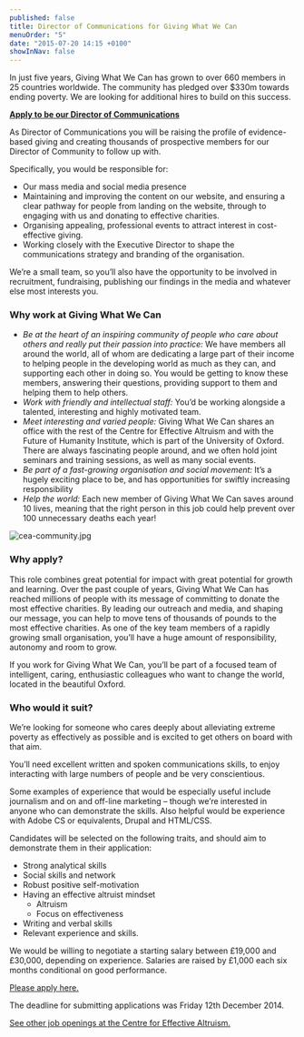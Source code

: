 ```yaml
---
published: false
title: Director of Communications for Giving What We Can
menuOrder: "5"
date: "2015-07-20 14:15 +0100"
showInNav: false
---
```




In just five years, Giving What We Can has grown to over 660 members in 25 countries worldwide. The community has pledged over $330m towards ending poverty. We are looking for additional hires to build on this success.

[**Apply to be our Director of Communications**](https://docs.google.com/forms/d/1cv0BikO2MGmnkBWz9-euTFbqHO0Ttbn-iM_KA7i5zII/viewform)

As Director of Communications you will be raising the profile of evidence-based giving and creating thousands of prospective members for our Director of Community to follow up with.

Specifically, you would be responsible for:

* Our mass media and social media presence
* Maintaining and improving the content on our website, and ensuring a clear pathway for people from landing on the website, through to engaging with us and donating to effective charities.
* Organising appealing, professional events to attract interest in cost-effective giving.
* Working closely with the Executive Director to shape the communications strategy and branding of the organisation.

We’re a small team, so you’ll also have the opportunity to be involved in recruitment, fundraising, publishing our findings in the media and whatever else most interests you.

### Why work at Giving What We Can

* _Be at the heart of an inspiring community of people who care about others and really put their passion into practice:_ We have members all around the world, all of whom are dedicating a large part of their income to helping people in the developing world as much as they can, and supporting each other in doing so. You would be getting to know these members, answering their questions, providing support to them and helping them to help others.
* _Work with friendly and intellectual staff:_ You’d be working alongside a talented, interesting and highly motivated team.
* _Meet interesting and varied people:_ Giving What We Can shares an office with the rest of the Centre for Effective Altruism and with the Future of Humanity Institute, which is part of the University of Oxford. There are always fascinating people around, and we often hold joint seminars and training sessions, as well as many social events.
* _Be part of a fast-growing organisation and social movement:_ It’s a hugely exciting place to be, and has opportunities for swiftly increasing responsibility
* _Help the world:_ Each new member of Giving What We Can saves around 10 lives, meaning that the right person in this job could help prevent over 100 unnecessary deaths each year!

![cea-community.jpg](/images/cea-community.jpg)

### Why apply?

This role combines great potential for impact with great potential for growth and learning. Over the past couple of years, Giving What We Can has reached millions of people with its message of committing to donate the most effective charities. By leading our outreach and media, and shaping our message, you can help to move tens of thousands of pounds to the most effective charities. As one of the key team members of a rapidly growing small organisation, you’ll have a huge amount of responsibility, autonomy and room to grow.

If you work for Giving What We Can, you’ll be part of a focused team of intelligent, caring, enthusiastic colleagues who want to change the world, located in the beautiful Oxford.

### Who would it suit?

We’re looking for someone who cares deeply about alleviating extreme poverty as effectively as possible and is excited to get others on board with that aim.

You’ll need excellent written and spoken communications skills, to enjoy interacting with large numbers of people and be very conscientious.

Some examples of experience that would be especially useful include journalism and on and off-line marketing – though we’re interested in anyone who can demonstrate the skills. Also helpful would be experience with Adobe CS or equivalents, Drupal and HTML/CSS.

Candidates will be selected on the following traits, and should aim to demonstrate them in their application:

* Strong analytical skills
* Social skills and network
* Robust positive self-motivation
* Having an effective altruist mindset
  * Altruism
  * Focus on effectiveness
* Writing and verbal skills
* Relevant experience and skills.

We would be willing to negotiate a starting salary between £19,000 and £30,000, depending on experience. Salaries are raised by £1,000 each six months conditional on good performance.

[Please apply here.](https://docs.google.com/forms/d/1cv0BikO2MGmnkBWz9-euTFbqHO0Ttbn-iM_KA7i5zII/viewform)

The deadline for submitting applications was Friday 12th December 2014.

[See other job openings at the Centre for Effective Altruism.](/careers/)
